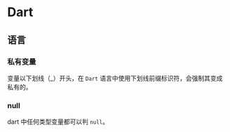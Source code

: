 # Dart
## 语言
### 私有变量
变量以下划线（_）开头，在 `Dart` 语言中使用下划线前缀标识符，会强制其变成私有的。

### null
dart 中任何类型变量都可以判 `null`。